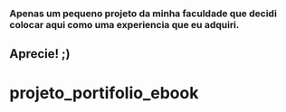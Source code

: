### Apenas um pequeno projeto da minha faculdade que decidi colocar aqui como uma experiencia que eu adquiri.
## Aprecie! ;)
# projeto_portifolio_ebook
